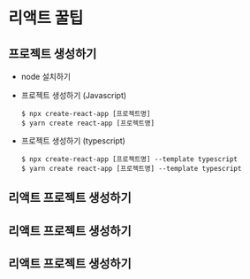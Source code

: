 # 리액트 꿀팁

## 프로젝트 생성하기

- node 설치하기
- 프로젝트 생성하기 (Javascript)

  ```
  $ npx create-react-app [프로젝트명]
  $ yarn create react-app [프로젝트명]
  ```

- 프로젝트 생성하기 (typescript)
  ```
  $ npx create-react-app [프로젝트명] --template typescript
  $ yarn create react-app [프로젝트명] --template typescript
  ```

##

## 리액트 프로젝트 생성하기

## 리액트 프로젝트 생성하기

## 리액트 프로젝트 생성하기
